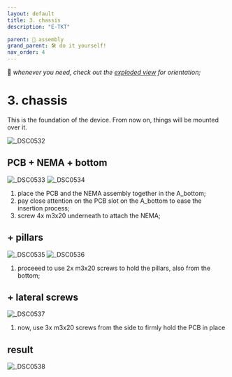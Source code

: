 ```yaml
---
layout: default
title: 3. chassis
description: "E-TKT"

parent: 🧩 assembly
grand_parent: 🛠️ do it yourself!
nav_order: 4
---
```


💬 *whenever you need, check out the [exploded view](https://andreisperid.github.io/E-TKT/diy/assembly/assembly.html) for orientation;*

# **3. chassis**

This is the foundation of the device. From now on, things will be mounted over it.

![_DSC0532](https://user-images.githubusercontent.com/15098003/196189604-7777c3ef-2be9-4a1c-88b1-c808792aa471.jpg)

## PCB + NEMA + bottom

![_DSC0533](https://user-images.githubusercontent.com/15098003/196189607-58240472-d638-4395-b7ee-25e262931960.jpg)
![_DSC0534](https://user-images.githubusercontent.com/15098003/196189608-3f149b18-1a46-471d-9c28-be08bd0f29f3.jpg)

1. place the PCB and the NEMA assembly together in the A_bottom;
2. pay close attention on the PCB slot on the A_bottom to ease the insertion process;
3. screw 4x m3x20 underneath to attach the NEMA;

## + pillars

![_DSC0535](https://user-images.githubusercontent.com/15098003/196189610-3c69b50a-3eba-4d27-b47c-c80c869102b6.jpg)
![_DSC0536](https://user-images.githubusercontent.com/15098003/196189611-bf71f3fe-ee92-4b9e-aab3-4dbf89a4aed5.jpg)

1. proceeed to use 2x m3x20 screws to hold the pillars, also from the bottom;

## + lateral screws
![_DSC0537](https://user-images.githubusercontent.com/15098003/196189613-2fad8167-283b-4a59-a466-7019a5cd67af.jpg)

1. now, use 3x m3x20 screws from the side to firmly hold the PCB in place

## result
![_DSC0538](https://user-images.githubusercontent.com/15098003/196189615-b14c6934-0e0c-4d60-b7ed-12e5757fd6e6.jpg)
